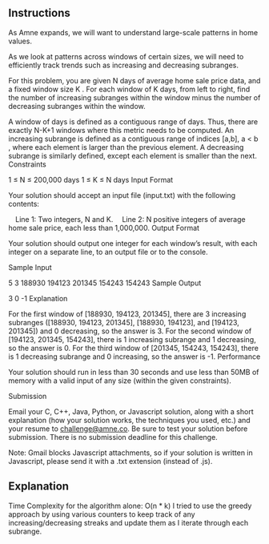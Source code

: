 ## Instructions

As Amne expands, we will want to understand large-scale patterns in home values.

As we look at patterns across windows of certain sizes, we will need to efficiently track trends such as increasing and decreasing subranges.

For this problem, you are given N days of average home sale price data, and a fixed window size K . For each window of K days, from left to right, find the number of increasing subranges within the window minus the number of decreasing subranges within the window.

A window of days is defined as a contiguous range of days. Thus, there are exactly N-K+1 windows where this metric needs to be computed. An increasing subrange is defined as a contiguous range of indices [a,b], a < b , where each element is larger than the previous element. A decreasing subrange is similarly defined, except each element is smaller than the next.
Constraints

1 ≤ N ≤ 200,000 days
1 ≤ K ≤ N days
Input Format

Your solution should accept an input file (input.txt) with the following contents: 

 Line 1: Two integers, N and K.
 Line 2: N positive integers of average home sale price, each less than 1,000,000.
Output Format

Your solution should output one integer for each window’s result, with each integer on a separate line, to an output file or to the console.

Sample Input

5 3
188930 194123 201345 154243 154243
Sample Output

3
0
-1
Explanation

For the first window of [188930, 194123, 201345], there are 3 increasing subranges ([188930, 194123, 201345], [188930, 194123], and [194123, 201345]) and 0 decreasing, so the answer is 3. For the second window of [194123, 201345, 154243], there is 1 increasing subrange and 1 decreasing, so the answer is 0. For the third window of [201345, 154243, 154243], there is 1 decreasing subrange and 0 increasing, so the answer is -1.
Performance

Your solution should run in less than 30 seconds and use less than 50MB of memory with a valid input of any size (within the given constraints).

Submission

Email your C, C++, Java, Python, or Javascript solution, along with a short explanation (how your solution works, the techniques you used, etc.) and your resume to challenge@amne.co. Be sure to test your solution before submission. There is no submission deadline for this challenge.

Note: Gmail blocks Javascript attachments, so if your solution is written in Javascript, please send it with a .txt extension (instead of .js).


## Explanation

Time Complexity for the algorithm alone: O(n * k)
I tried to use the greedy approach by using various counters to keep track of any increasing/decreasing streaks and update them as I iterate through each subrange. 